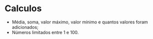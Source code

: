 # Calculos
- Média, soma, valor máximo, valor mínimo e quantos valores foram adicionados;
- Números limitados entre 1 e 100. 

